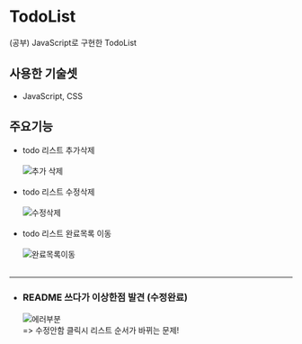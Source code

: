 # TodoList
(공부) JavaScript로 구현한 TodoList 

## 사용한 기술셋 
- JavaScript, CSS

## 주요기능 
- todo 리스트 추가삭제 <br> <br>
  ![추가 삭제](https://user-images.githubusercontent.com/77670592/190969605-9a219066-8457-4f60-b02f-857361359192.gif)
  <br>
  <br>
- todo 리스트 수정삭제 <br> <br>
  ![수정삭제](https://user-images.githubusercontent.com/77670592/190970466-d24e22d7-6fad-4922-af55-a2e5e7d6042e.gif)
  <br>
  <br>
- todo 리스트 완료목록 이동 <br> <br>
  ![완료목록이동](https://user-images.githubusercontent.com/77670592/190969703-4bbd1192-3dac-48f4-9bc2-826ec974b637.gif)
  <br>
  <br>


---
- ### README 쓰다가 이상한점 발견 (수정완료) 
  ![에러부분](https://user-images.githubusercontent.com/77670592/190969976-ccdfcd8b-230c-4af4-bdaf-190a0a19bdb7.gif) <br>
  => 수정안함 클릭시 리스트 순서가 바뀌는 문제! 
